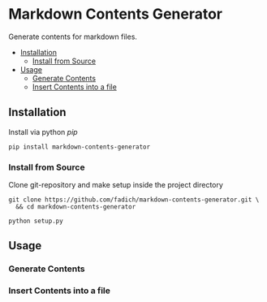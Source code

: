 # Markdown Contents Generator

Generate contents for markdown files.

<contents-start />

- [Installation](#installation)
  - [Install from Source](#install-from-source)
- [Usage](#usage)
  - [Generate Contents](#generate-contents)
  - [Insert Contents into a file](#insert-contents-into-a-file)

<contents-finish />

## Installation

Install via python _pip_
```shell
pip install markdown-contents-generator
```

### Install from Source

Clone git-repository and make setup inside the project directory
```shell
git clone https://github.com/fadich/markdown-contents-generator.git \
  && cd markdown-contents-generator

python setup.py
```

## Usage

### Generate Contents

### Insert Contents into a file
